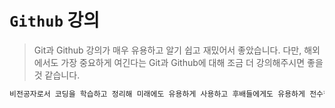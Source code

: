 # `Github` 강의
> Git과 Github 강의가 매우 유용하고 알기 쉽고 재밌어서 좋았습니다. 다만, 해외에서도 가장 중요하게 여긴다는 Git과 Github에 대해 조금 더 강의해주시면 좋을 것 같습니다.

```java
비전공자로서 코딩을 학습하고 정리해 미래에도 유용하게 사용하고 후배들에게도 유용하게 전수할 수 있도록 노력하겠습니다.
```